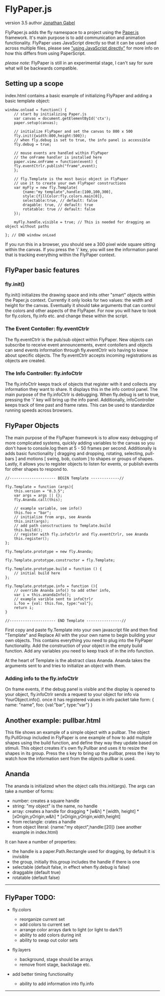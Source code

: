 # FlyPaper.js
version 3.5 author [Jonathan Gabel](http://jonathangabel.com)

FlyPaper.js adds the fly namespace to a project using the [Paper.js](http://paperjs.org) framework. It's main purpose is to add communication and animation functionality.  FlyPaper uses JavaScript directly so that it can be used used across multiple files, please see ["using JavaScript directly"](http://paperjs.org/tutorials/getting-started/using-javascript-directly/) for more info on how this differs from using PaperScript.

*please note:* FlyPaper is still in an experimental stage, I can't say for sure what will be backwards compatible.

## Setting up a scope

index.html contains a basic example of initializing FlyPaper and adding a basic template object:  

	window.onload = function() {
		// start by initializing Paper.js
		var canvas = document.getElementById('ctx');
		paper.setup(canvas);
		
		// initialize FlyPaper and set the canvas to 800 x 500 
		fly.init({width:800,height:500});
		// when fly.debug is set to true, the info panel is accessible
		fly.debug = true;
		
		// mouse events are handled within FlyPaper
		// the onFrame handler is installed here
		paper.view.onFrame = function(event) {
		fly.eventCtrlr.publish("frame",event);
		};

		// fly.Template is the most basic object in FlyPaper
		// use it to create your own FlyPaper constructions
		var myFly = new fly.Template(
			{name:"my template",handle:[100,100,300],
			style:{fillColor:fly.colors.main[0]},
			selectable:true, // default: false
			dragable: true, // default: true
			rotatable: true // default: false
		});
		
		myFly.handle.visible = true; // This is needed for dragging an object without paths

	}; // END window onLoad
	
If you run this in a browser, you should see a 300 pixel wide square sitting within the canvas. If you press the 'i' key, you will see the information panel that is tracking everything within the FlyPaper context.

## FlyPaper basic features

### fly.init()

fly.init() initializes the drawing space and inits other "smart" objects within the Paper.js context. Currently it only looks for two values: the width and height for the canvas.
Eventually it should take arguments that can control the colors and other aspects of the FlyPaper. For now you will have to look for fly.colors, fly.info etc. and change these within the script.  

### The Event Contoller: fly.eventCtrlr

The fly.eventCtrlr is the pub/sub object within FlyPaper. New objects can subscribe to receive event announcements, event contollers and objects can send events information through fly.eventCtrlr w/o having to know about specific objects. The fly.eventCtrlr accepts incoming registrations as objects are created.

### The Info Controller: fly.infoCtrlr

The fly.infoCtrlr keeps track of objects that register with it and collects any information they want to share.  It displays this in the info control panel.  The main purpose of the fly.infoCtrlr is debugging.  When fly.debug is set to true, pressing the 'i' key will bring up the info panel.  Additionally, infoController keeps track of time past and frame rates.  This can be used to standardize running speeds across browsers.

## FlyPaper Objects

The main purpose of the FlyPaper framework is to allow easy debugging of more complicated systems, quickly adding variables to the canvas so you don't have to console.log them at 5 - 50 frames per second.  Additionally is adds basic functionality [ dragging and dropping, rotating, selecting, pull-bars ] and motions [ swing, bob, custom ] to shapes or groups of shapes. Lastly, it allows you to register objects to listen for events, or publish events for other shapes to respond to.

	//--------------------- BEGIN Template -------------//

	fly.Template = function (args){
		this.version = "0.3.5";
		var args = args || {};		
		fly.Ananda.call(this);
	
		// example variable, see info()
		this.foo = "bar";	
		// initialize from args, see Ananda
		this.init(args);	
		// add path consctructions to Template.build
		this.build();
		// register with fly.infoCtrlr and fly.eventCtrlr, see Ananda
		this.register();
	};

	fly.Template.prototype = new fly.Ananda;

	fly.Template.prototype.constructor = fly.Template;

	fly.Template.prototype.build = function () {
		// initial build here
	};

	fly.Template.prototype.info = function (){
		// override Ananda info() to add other info,
		var i = this.anandaInfo();
		// example varible sent to infoCtrlr
		i.foo = {val: this.foo, type:"val"};
		return i;
	}

	//--------------------- END Template ----------------//

First copy and paste fly.Template into your own javascript file and then find "Template" and Replace All with the your own name to begin building your own objects.  This contains everything you need to plug into the FlyPaper functionality.  Add the construction of your object in the empty build function.  Add any variables you need to keep track of in the info function.

At the heart of Template is the abstract class Ananda. Ananda takes the arguments sent to and tries to initialize an object with them.

### Adding info to the fly.infoCtrlr

On frame events, if the debug panel is visible and the display is opened to your object, fly.infoCtrlr sends a request to your object for info via YourObject.info(). once it has registered values in info packet take form: { name: "name", foo: {val:"bar", type:"var"} }

## Another example: pullbar.html

This file shows an example of a simple object with a pullbar. The object fly.PullGroup included in FlyPaper is one example of how to add multiple shapes using the build function, and define they way they update based on stimuli.  This object creates it's own fly.Pullbar and uses it to resize the shapes in its group. Press the s key to bring up the pullbar, press the i key to watch how the information sent from the objects pullbar is used. 

## Ananda 

The ananda is initialized when the object calls this.init(args).  The args can take a number of forms:

  * number: creates a square handle
  * string: "my object" is the name, no handle 
  * array: creates a handle for dragging
		* [w&h]
		* [width, height]
		* [xOrigin,yOrigin,w&h]
		* [xOrigin,yOrigin,width,height]
  * from rectangle: crates a handle 
  * from object literal: {name:"my object",handle:[20]} (see another example in index.html)

It can have a number of properties:

  * the handle is a paper.Path.Rectangle used for dragging, by default it is invisible
  * the group, initially this.group includes the handle if there is one
  * selectable (default false, in effect when fly.debug is false)
  * draggable (default true)
  * rotatable (default false)

----

## FlyPaper TODO:

  * fly.colors
    * reorganize current set
    * add colors to current set
    * arrange color arrays dark to light (or light to dark?)
    * ability to add colors during init
    * ability to swap out color sets

  * fly.layers
    * background, stage should be arrays
    * remove front stage, backstage etc. 

  * add better timing functionality

	* ability to add information into fly.info

----
